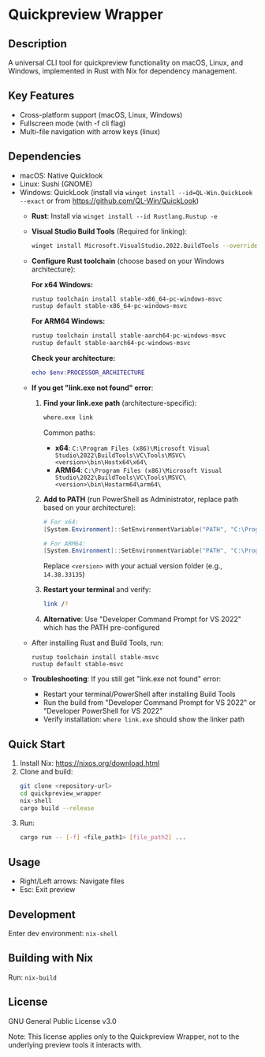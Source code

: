 # Quickpreview Wrapper

## Description
A universal CLI tool for quickpreview functionality on macOS, Linux, and Windows, implemented in Rust with Nix for dependency management.

## Key Features
- Cross-platform support (macOS, Linux, Windows)
- Fullscreen mode (with -f cli flag)
- Multi-file navigation with arrow keys (linux)

## Dependencies
- macOS: Native Quicklook
- Linux: Sushi (GNOME)
- Windows: QuickLook (install via `winget install --id=QL-Win.QuickLook --exact` or from https://github.com/QL-Win/QuickLook)
  - **Rust**: Install via `winget install --id Rustlang.Rustup -e`
  - **Visual Studio Build Tools** (Required for linking): 
    ```bash
    winget install Microsoft.VisualStudio.2022.BuildTools --override "--add Microsoft.VisualStudio.Workload.VCTools --includeRecommended --quiet"
    ```
  - **Configure Rust toolchain** (choose based on your Windows architecture):
    
    **For x64 Windows:**
    ```bash
    rustup toolchain install stable-x86_64-pc-windows-msvc
    rustup default stable-x86_64-pc-windows-msvc
    ```
    
    **For ARM64 Windows:**
    ```bash
    rustup toolchain install stable-aarch64-pc-windows-msvc
    rustup default stable-aarch64-pc-windows-msvc
    ```
    
    **Check your architecture:**
    ```powershell
    echo $env:PROCESSOR_ARCHITECTURE
    ```
    
  - **If you get "link.exe not found" error**:
    1. **Find your link.exe path** (architecture-specific):
       ```bash
       where.exe link
       ```
       Common paths:
       - **x64**: `C:\Program Files (x86)\Microsoft Visual Studio\2022\BuildTools\VC\Tools\MSVC\<version>\bin\Hostx64\x64\`
       - **ARM64**: `C:\Program Files (x86)\Microsoft Visual Studio\2022\BuildTools\VC\Tools\MSVC\<version>\bin\Hostarm64\arm64\`
    
    2. **Add to PATH** (run PowerShell as Administrator, replace path based on your architecture):
       ```powershell
       # For x64:
       [System.Environment]::SetEnvironmentVariable("PATH", "C:\Program Files (x86)\Microsoft Visual Studio\2022\BuildTools\VC\Tools\MSVC\<version>\bin\Hostx64\x64;" + $env:PATH, "Machine")
       
       # For ARM64:
       [System.Environment]::SetEnvironmentVariable("PATH", "C:\Program Files (x86)\Microsoft Visual Studio\2022\BuildTools\VC\Tools\MSVC\<version>\bin\Hostarm64\arm64;" + $env:PATH, "Machine")
       ```
       Replace `<version>` with your actual version folder (e.g., `14.38.33135`)
    
    3. **Restart your terminal** and verify:
       ```bash
       link /?
       ```
    
    4. **Alternative**: Use "Developer Command Prompt for VS 2022" which has the PATH pre-configured
  - After installing Rust and Build Tools, run:
    ```
    rustup toolchain install stable-msvc
    rustup default stable-msvc
    ```
  - **Troubleshooting**: If you still get "link.exe not found" error:
    - Restart your terminal/PowerShell after installing Build Tools
    - Run the build from "Developer Command Prompt for VS 2022" or "Developer PowerShell for VS 2022"
    - Verify installation: `where link.exe` should show the linker path

## Quick Start
1. Install Nix: https://nixos.org/download.html
2. Clone and build:
   ```sh
   git clone <repository-url>
   cd quickpreview_wrapper
   nix-shell
   cargo build --release
   ```
3. Run:
   ```sh
   cargo run -- [-f] <file_path1> [file_path2] ...
   ```

## Usage
- Right/Left arrows: Navigate files
- Esc: Exit preview

## Development
Enter dev environment: `nix-shell`

## Building with Nix
Run: `nix-build`

## License
GNU General Public License v3.0

Note: This license applies only to the Quickpreview Wrapper, not to the underlying preview tools it interacts with.
